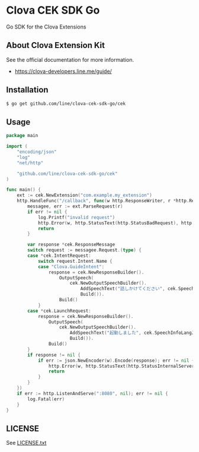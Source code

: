 # Clova CEK SDK Go

Go SDK for the Clova Extensions


## About Clova Extension Kit

See the official documentation for more information.

- https://clova-developers.line.me/guide/


## Installation ##

```sh
$ go get github.com/line/clova-cek-sdk-go/cek
```

## Usage

```go
package main

import (
	"encoding/json"
	"log"
	"net/http"

	"github.com/line/clova-cek-sdk-go/cek"
)

func main() {
	ext := cek.NewExtension("com.example.my_extension")
	http.HandleFunc("/callback", func(w http.ResponseWriter, r *http.Request) {
		messagee, err := ext.ParseRequest(r)
		if err != nil {
			log.Printf("invalid request")
			http.Error(w, http.StatusText(http.StatusBadRequest), http.StatusBadRequest)
			return
		}

		var response *cek.ResponseMessage
		switch request := messagee.Request.(type) {
		case *cek.IntentRequest:
			switch request.Intent.Name {
			case "Clova.GuideIntent":
				response = cek.NewResponseBuilder().
					OutputSpeech(
						cek.NewOutputSpeechBuilder().
							AddSpeechText("話しかけてください", cek.SpeechInfoLangJA).
							Build()).
					Build()
			}
		case *cek.LaunchRequest:
			response = cek.NewResponseBuilder().
				OutputSpeech(
					cek.NewOutputSpeechBuilder().
						AddSpeechText("起動しました", cek.SpeechInfoLangJA).
						Build()).
				Build()
		}
		if response != nil {
			if err := json.NewEncoder(w).Encode(response); err != nil {
				http.Error(w, http.StatusText(http.StatusInternalServerError), http.StatusInternalServerError)
				return
			}
		}
	})
	if err := http.ListenAndServe(":8080", nil); err != nil {
		log.Fatal(err)
	}
}
```


## LICENSE

See [LICENSE.txt](LICENSE.txt)
